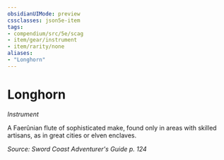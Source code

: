 ```yaml
---
obsidianUIMode: preview
cssclasses: json5e-item
tags:
- compendium/src/5e/scag
- item/gear/instrument
- item/rarity/none
aliases: 
- "Longhorn"
---
```

# Longhorn
*Instrument*  



A Faerûnian flute of sophisticated make, found only in areas with skilled artisans, as in great cities or elven enclaves.

*Source: Sword Coast Adventurer's Guide p. 124*